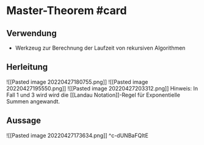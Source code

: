 # Master-Theorem #card 
## Verwendung
- Werkzeug zur Berechnung der Laufzeit von rekursiven Algorithmen
## Herleitung
![[Pasted image 20220427180755.png]]
![[Pasted image 20220427195550.png]]
![[Pasted image 20220427203312.png]]
Hinweis: In Fall $1$ und $3$ wird wird die [[Landau Notation]]-Regel für Exponentielle Summen angewandt.
## Aussage
![[Pasted image 20220427173634.png]]
^c-dUNBaFQItE

